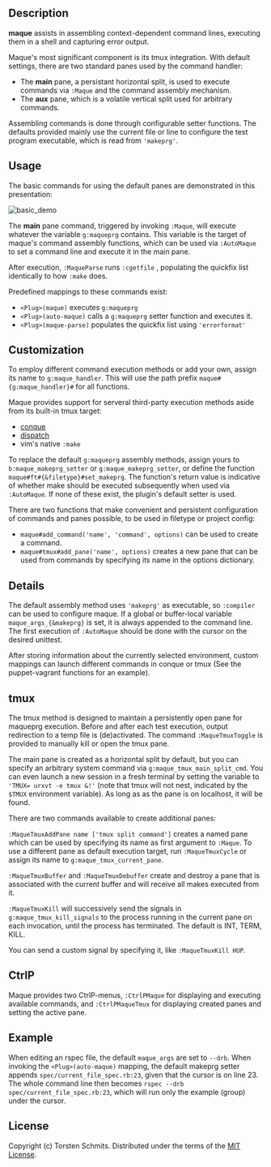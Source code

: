 ## Description

**maque** assists in assembling context-dependent command lines, executing them
in a shell and capturing error output.

Maque's most significant component is its tmux integration. With default
settings, there are two standard panes used by the command handler:

- The **main** pane, a persistant horizontal split, is used to execute commands
  via `:Maque` and the command assembly mechanism.
- The **aux** pane, which is a volatile vertical split used for arbitrary
  commands.

Assembling commands is done through configurable setter functions. The defaults
provided mainly use the current file or line to configure the test program
executable, which is read from `'makeprg'`.

## Usage

The basic commands for using the default panes are demonstrated in this
presentation:

![basic_demo][1]

The **main** pane command, triggered by invoking `:Maque`, will execute
whatever the variable `g:maqueprg` contains. This variable is the target of
maque's command assembly functions, which can be used via `:AutoMaque` to set a
command line and execute it in the main pane.

After execution, `:MaqueParse` runs `:cgetfile` , populating the quickfix list
identically to how `:make` does.

Predefined mappings to these commands exist:

- `<Plug>(maque)` executes `g:maqueprg`  
- `<Plug>(auto-maque)` calls a `g:maqueprg` setter function and executes it.  
- `<Plug>(maque-parse)` populates the quickfix list using `'errorformat'`

## Customization

To employ different command execution methods or add your own, assign its name
to `g:maque_handler`. This will use the path prefix `maque#{g:maque_handler}#`
for all functions.

Maque provides support for serveral third-party execution methods aside from
its built-in tmux target:

- [conque](https://github.com/rson/vim-conque 'github repo')
- [dispatch](https://github.com/tpope/vim-dispatch 'github repo')
- vim's native `:make`

To replace the default `g:maqueprg` assembly methods, assign yours to
`b:maque_makeprg_setter` or `g:maque_makeprg_setter`, or define the function
`maque#ft#{&filetype}#set_makeprg`. The function's return value is indicative
of whether make should be executed subsequently when used via `:AutoMaque`. If
none of these exist, the plugin's default setter is used.

There are two functions that make convenient and persistent configuration of
commands and panes possible, to be used in filetype or project config:

- `maque#add_command('name', 'command', options)` can be used to create a command.
- `maque#tmux#add_pane('name', options)` creates a new pane that can be used
  from commands by specifying its name in the options dictionary.

## Details

The default assembly method uses `'makeprg'` as executable, so `:compiler` can
be used to configure maque. If a global or buffer-local variable
`maque_args_{&makeprg}` is set, it is always appended to the command line. The
first execution of `:AutoMaque` should be done with the cursor on the desired
unittest.

After storing information about the currently selected environment, custom
mappings can launch different commands in conque or tmux (See the
puppet-vagrant functions for an example).

## tmux

The tmux method is designed to maintain a persistently open pane for
maqueprg execution. Before and after each test execution, output redirection to
a temp file is (de)activated.
The command `:MaqueTmuxToggle` is provided to manually kill or open the tmux
pane.

The main pane is created as a horizontal split by default, but you can specify
an arbitrary system command via `g:maque_tmux_main_split_cmd`. You can even
launch a new session in a fresh terminal by setting the variable to `'TMUX=
urxvt -e tmux &!'` (note that tmux will not nest, indicated by the `$TMUX`
environment variable). As long as as the pane is on localhost, it will be
found.

There are two commands available to create additional panes:

`:MaqueTmuxAddPane name ['tmux split command']` creates a named pane which can
be used by specifying its name as first argument to `:Maque`.
To use a different pane as default execution target, run `:MaqueTmuxCycle` or
assign its name to `g:maque_tmux_current_pane`.

`:MaqueTmuxBuffer` and `:MaqueTmuxDebuffer` create and destroy a pane that is
associated with the current buffer and will receive all makes executed from it.

`:MaqueTmuxKill` will successively send the signals in
`g:maque_tmux_kill_signals` to the process running in the current pane on each
invocation, until the process has terminated. The default is INT, TERM, KILL.

You can send a custom signal by specifying it, like `:MaqueTmuxKill HUP`.


## CtrlP

Maque provides two CtrlP-menus, `:CtrlPMaque` for displaying and executing
available commands, and `:CtrlPMaqueTmux` for displaying created panes and
setting the active pane.

## Example

When editing an rspec file, the default `maque_args` are set to `--drb`. When
invoking the `<Plug>(auto-maque)` mapping, the default makeprg setter appends
`spec/current_file_spec.rb:23`, given that the cursor is on line 23. The whole
command line then becomes `rspec --drb spec/current_file_spec.rb:23`, which
will run only the example (group) under the cursor.

## License

Copyright (c) Torsten Schmits. Distributed under the terms of the
[MIT License](http://opensource.org/licenses/MIT 'mit license').

[1]: http://gentoo64.net/maque_basic.gif
